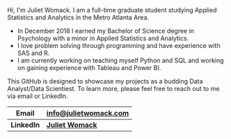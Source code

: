 Hi, I'm Juliet Womack. I am a full-time graduate student studying Applied Statistics and Analytics in the Metro Atlanta Area. 
- In December 2018 I earned my Bachelor of Science degree in Psychology with a minor in Applied Statistics and Analytics. 
- I love problem solving through programming and have experience with SAS and R. 
- I am currently working on teaching myself Python and SQL and working on gaining experience with Tableau and Power BI. 

This GitHub is designed to showcase my projects as a budding Data Analyst/Data Scientiest. To learn more, please feel free to reach out to me via email or LinkedIn.

|Email|info@julietwomack.com|
|---|---|
|**LinkedIn** |**[Juliet Womack](https://www.linkedin.com/in/juliet-womack-4b7089166/)**   |
